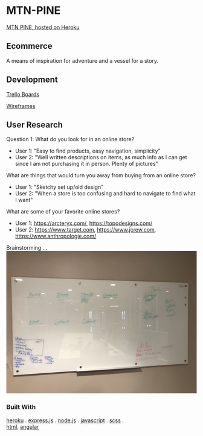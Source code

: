 # MTN-PINE

[MTN PINE, hosted on Heroku](https://mtnpine.herokuapp.com)

## Ecommerce

A means of inspiration for adventure and a vessel for a story. 

## Development

[Trello Boards](https://trello.com/b/1dyC1IC6/mtn-pine)

[Wireframes](/readme/wireframes.png)

## User Research

Question 1: 
What do you look for in an online store?

 - User 1: "Easy to find products, easy navigation, simplicity"
 - User 2: "Well written descriptions on items, as much info as I can get since I am not purchasing it in person.  Plenty of pictures"

What are things that would turn you away from buying from an online store? 

- User 1: "Sketchy set up/old design"
- User 2: "When a store is too confusing and hard to navigate to find what I want"

What are some of your favorite online stores? 

 - User 1: https://arcteryx.com/, https://topodesigns.com/
 - User 2: https://www.target.com, https://www.jcrew.com, https://www.anthropologie.com/



Brainstorming ...
![Brainstorming Round One](./readme/brainstorming.JPG)

### Built With
  [heroku](https://www.heroku.com/home) .
  [express.js](https://expressjs.com) . 
  [node.js](https://nodejs.org/en/) . 
  [javascript](https://developer.mozilla.org/en-US/docs/Web/JavaScript) . 
  [scss](https://developer.mozilla.org/en-US/docs/Web/CSS) .  
  [html](https://developer.mozilla.org/en-US/docs/Web/HTML),
  [angular](https://github.com/angular/angular-cli)
